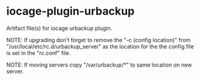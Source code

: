 # iocage-plugin-urbackup
Artifact file(s) for iocage urbackup plugin.

NOTE: If upgrading don't forget to remove the "-c (config location)" from "/usr/local/etc/rc.d/urbackup_server" as the location for the the config file is set in the "rc.conf" file.

NOTE: If moving servers copy "/var/urbackup/*" to same location on new server.
